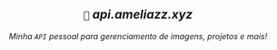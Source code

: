 <h2 align='center'><code>🚀</code> <i>api.ameliazz.xyz</i></h2>
<p align='center'><i>Minha <code>API</code> pessoal para gerenciamento de imagens, projetos e mais!</i></p>
